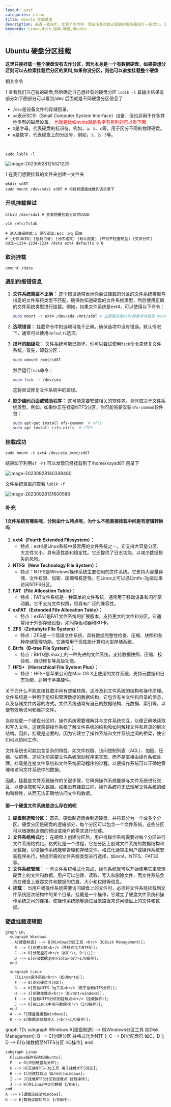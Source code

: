 ```yaml
---
layout: post
categories: Liunx
title: Ubuntu 挂载硬盘
description: 最近一直在忙，忙完了华为杯，现在准备对自己组装的服务器进行一些优化，准备加一些模块用于方便运维，同时因为有个8T硬盘一直没有挂载上去所以我觉得有必要将硬盘挂载到某个目录下，这样我就可以开始利用snakemake搭建流程和开始跑一些自己的数据了。硬盘挂载其实也遇到了问题比如我挂载就是wrong fs type, bad option, bad superblock on /dev/sda, missing codepage or helper program, or other error.
keywords: Liunx,disk,运维,硬盘,Ubuntu
---
```




## Ubuntu 硬盘分区挂载

**这里只接挂载一整个硬盘没有去作分区，因为本身是一个有数据硬盘，如果要想分区则可以去检索挂载后分区的资料,如果你没分区，则也可以直接挂载整个硬盘**







相关命令

1 查看我们自己有的硬盘,然后确定自己想挂载的硬盘分区 `lsblk -l` 其输出结果有部分如下图部分可以看到/dev 后面就是不同硬盘分区信息了

- `/dev`是设备文件的存储目录。
- `sd`表示SCSI（Small Computer System Interface）设备，但也适用于许多其他类型的磁盘设备。<span style="color:red;"> 也就是比如nvme就是名字有差别的可以看下面</span>
- `X`是字母，代表硬盘的标识符，例如，`a`、`b`、`c`等，用于区分不同的物理硬盘。
- `n`是数字，代表硬盘上的分区号，例如，`1`、`2`、`3`等。

​	

```shell
sudo lsblk -l
```

![image-20230928125521225](https://raw.githubusercontent.com/xiongsircool/xiongbook/master/_posts/assets/image-20230928125521225.png)



1 在我们想要挂载的文件夹创建一文件夹

```shell
mkdir sd8T
sudo mount /dev/sda1 sd8T # 将目标硬盘挂载到该目录下 
```



### 	开机挂载尝试

```
blkid /dev/sda1 # 查看想要挂载分区的UUID
```



```
vim /etc/fstab

# 进入编辑模式:i 保存退出:Esc :wq 回车
# [分区UUID] [挂载目录] [分区格式] [默认配置] [开机不检查硬盘] [交换分区]
UUID=1234-1234-1234 /data ext4 defaults 0 0
```

### 取消挂载

```
umount /data
```



### 遇到的报错信息



1. **文件系统类型不正确：** 这个错误通常表示你尝试挂载的分区的文件系统类型与指定的文件系统类型不匹配。确保你知道硬盘的文件系统类型，然后使用正确的文件系统类型进行挂载。例如，如果文件系统是ext4，可以使用以下命令：
   
   ```bash
   sudo mount -t ext4 /dev/sda /mnt/sd8T # 这里我的是ntfs那我命令就是 mount -t ntfs /dev/sda
   ```

2. **选项错误：** 挂载命令中的选项可能不正确。确保选项中没有错误。默认情况下，通常可以使用`defaults`选项。

3. **损坏的超级块：** 文件系统可能已损坏。你可以尝试使用`fsck`命令来修复文件系统。首先，卸载分区：

   ```bash
   sudo umount /mnt/sd8T
   ```

   然后运行`fsck`命令：

   ```bash
   sudo fsck -f /dev/sda
   ```

   这将尝试修复文件系统中的错误。

4. **缺少编码页面或辅助程序：** 这可能需要安装相关的软件包，具体取决于文件系统类型。例如，如果你正在挂载NTFS分区，你可能需要安装`nfs-common`软件包：

   ```bash
   sudo apt-get install nfs-common  # nfts
   sudo apt install cifs-utils	# CIFS
   ```



### 挂载成功

```shell
sudo mount -t ext4 /dev/sda /mnt/sd8T 
```

结果如下利用`df -hT`  可以发现已经挂载到了/home/xxysd8T 目录下

![image-20230928140348480](https://raw.githubusercontent.com/xiongsircool/xiongbook/master/_posts/assets/image-20230928140348480.png)





文件系统类型的查看  `lsblk -f`

![image-20230928131600588](https://raw.githubusercontent.com/xiongsircool/xiongbook/master/_posts/assets/image-20230928131600588.png)







### 补充

#### 1文件系统有哪些呢，分别由什么特点呢，为什么不能直接挂载中间是有逻辑转换吗

1. **ext4（Fourth Extended Filesystem）：**
   - 特点：ext4是Linux系统中最常用的文件系统之一。它支持大容量分区、大文件大小，具有高性能和稳定性。它还提供了日志功能，以减少数据损失的风险。
2. **NTFS（New Technology File System）：**
   - 特点：NTFS是Windows操作系统主要使用的文件系统。它支持大容量存储、文件权限、加密、压缩和稳定性。在Linux上可以通过ntfs-3g驱动来访问NTFS分区。
3. **FAT（File Allocation Table）：**
   - 特点：FAT文件系统是一种简单的文件系统，通常用于移动设备和闪存驱动器。它不支持文件权限，但具有广泛的兼容性。
4. **exFAT（Extended File Allocation Table）：**
   - 特点：exFAT是FAT文件系统的扩展版本，支持更大的文件和分区。它通常用于外部存储设备，如闪存驱动器和SD卡。
5. **ZFS（Zettabyte File System）：**
   - 特点：ZFS是一个高级文件系统，具有数据完整性检查、压缩、快照和各种存储管理功能。它通常用于高性能计算和大型存储系统。
6. **Btrfs（B-tree File System）：**
   - 特点：Btrfs是Linux上的一种先进的文件系统，支持数据快照、压缩、校验和、自动修复等高级功能。
7. **HFS+（Hierarchical File System Plus）：**
   - 特点：HFS+是苹果公司在Mac OS X上使用的文件系统，支持元数据和日志功能，适用于苹果硬件。



关于为什么不能直接挂载中间有逻辑转换，这涉及到文件系统的结构和操作原理。文件系统是一种用于组织和管理数据的数据结构，它包含有关文件和目录的信息，以及存储文件内容的方式。文件系统通常有自己的数据结构、元数据、索引等，以便有效地访问和维护文件。

当你挂载一个硬盘分区时，操作系统需要理解并与文件系统交互，以便正确地读取和写入文件。这就需要操作系统了解文件系统的结构和如何解释文件和目录的层次结构。因此，挂载是必要的，因为它建立了操作系统和文件系统之间的桥梁，使它们可以协同工作。

文件系统也可能包含复杂的特性，如文件权限、访问控制列表（ACL）、加密、压缩、快照等。这些功能需要文件系统驱动程序来实现，而不是直接由操作系统处理。挂载是连接文件系统和文件系统驱动程序的过程，以便操作系统可以正确地管理和访问文件系统中的数据。

因此，挂载是文件系统操作的关键步骤，它确保操作系统能够与文件系统进行交互，以便读取和写入数据。如果没有挂载过程，操作系统将无法理解文件系统的结构和特性，从而无法正确地访问文件和数据。

#### 那一个硬盘文件系统是怎么存在的呢

1. **硬盘制造和分区：** 首先，硬盘制造商会制造硬盘，并将其分为一个或多个分区。硬盘分区是硬盘的逻辑部分，每个分区可以包含一个文件系统。这些分区可以根据制造商的预设或用户的需求进行创建。
2. **文件系统格式化：** 在硬盘上创建分区后，用户或操作系统需要对每个分区进行文件系统格式化。格式化是一个过程，它在分区上创建文件系统的数据结构和元数据，以便操作系统能够管理和存储文件。格式化通常由用户或操作系统安装程序执行，根据所需的文件系统类型进行选择，如ext4、NTFS、FAT32等。
3. **文件系统管理：** 一旦文件系统格式化完成，操作系统就可以开始使用它来管理硬盘上的文件和数据。用户可以创建、读取、写入和删除文件，而文件系统负责在硬盘上跟踪文件和数据的位置、大小和权限等信息。
4. **挂载：** 当用户或操作系统需要访问硬盘上的文件时，必须将文件系统挂载到文件系统层次结构中的某个目录。挂载是一个操作，它建立了硬盘文件系统和操作系统之间的连接，使操作系统能够通过目录路径来访问硬盘上的文件和数据。

### 硬盘挂载逻辑图



```mermaid
graph LR;
  subgraph Windows
    A[硬盘制造] --> B[Windows分区工具 <br/>（如Disk Management）];
    B --> C[创建分区<br/>（并格式化为NTFS）];
    C --> D[分配盘符<br/>（如C:\\、D:\\）];
    D --> E[存储数据至NTFS分区<br/>I/O操作];
  end

  subgraph Linux
    F[Linux操作系统<br/>（如Ubuntu）];
    F --> G[识别硬盘与分区];
    G --> H[安装NTFS-3g工具<br/>（用于挂载NTFS分区）];
    H --> I[创建挂载点<br/>（如/mnt/windows）];
    I --> J[挂载NTFS分区到挂载点<br/>（挂载操作）];
    J --> K[在Linux中访问数据<br/>（I/O操作）];
  end
  A --> F[硬盘连接至Windows];
  K --> E[数据读取和写入（<br/>I/O操作）];
```









<script type="module">
  import mermaid from 'https://cdn.jsdelivr.net/npm/mermaid@10/dist/mermaid.esm.min.mjs';
  mermaid.initialize({ startOnLoad: true });
</script>



<div class="mermaid">
    graph TD;
    subgraph Windows
      A[硬盘制造] --> B[Windows分区工具 如Disk Management];
      B --> C[创建分区 并格式化为NTF ];
      C --> D[分配盘符 如C、D ];
      D --> E[存储数据至NTFS分区 I/O操作];
    end

    subgraph Linux
      F[Linux操作系统如Ubuntu];
      F --> G[识别硬盘与分区];
      G --> H[安装NTFS-3g工具 用于挂载NTFS分区];
      H --> I[创建挂载点 如/mnt/windows];
      I --> J[挂载NTFS分区到挂载点 挂载操作];
      J --> K[在Linux中访问数据 I/O操];
    end
    A --> F[硬盘连接至Windows];
    K --> E[数据读取和写入 I/O操作];
  </div>
